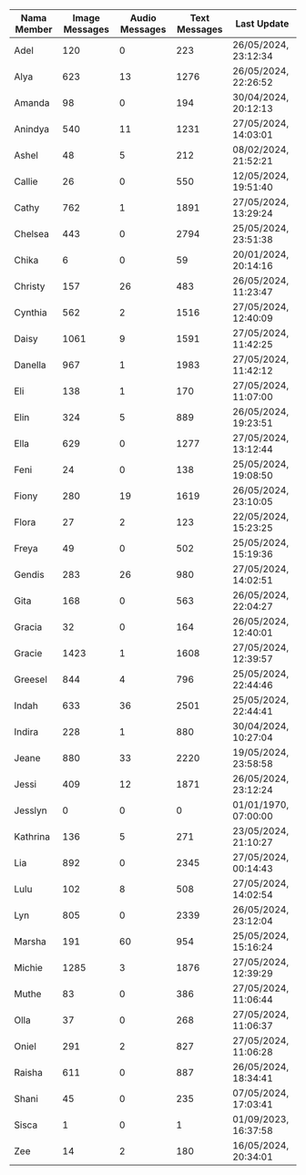 | Nama Member | Image Messages | Audio Messages | Text Messages | Last Update |
| ------ | -------------- | -------------- | ------------- | ------------ |
| Adel | 120 | 0 | 223 | 26/05/2024, 23:12:34 |
| Alya | 623 | 13 | 1276 | 26/05/2024, 22:26:52 |
| Amanda | 98 | 0 | 194 | 30/04/2024, 20:12:13 |
| Anindya | 540 | 11 | 1231 | 27/05/2024, 14:03:01 |
| Ashel | 48 | 5 | 212 | 08/02/2024, 21:52:21 |
| Callie | 26 | 0 | 550 | 12/05/2024, 19:51:40 |
| Cathy | 762 | 1 | 1891 | 27/05/2024, 13:29:24 |
| Chelsea | 443 | 0 | 2794 | 25/05/2024, 23:51:38 |
| Chika | 6 | 0 | 59 | 20/01/2024, 20:14:16 |
| Christy | 157 | 26 | 483 | 26/05/2024, 11:23:47 |
| Cynthia | 562 | 2 | 1516 | 27/05/2024, 12:40:09 |
| Daisy | 1061 | 9 | 1591 | 27/05/2024, 11:42:25 |
| Danella | 967 | 1 | 1983 | 27/05/2024, 11:42:12 |
| Eli | 138 | 1 | 170 | 27/05/2024, 11:07:00 |
| Elin | 324 | 5 | 889 | 26/05/2024, 19:23:51 |
| Ella | 629 | 0 | 1277 | 27/05/2024, 13:12:44 |
| Feni | 24 | 0 | 138 | 25/05/2024, 19:08:50 |
| Fiony | 280 | 19 | 1619 | 26/05/2024, 23:10:05 |
| Flora | 27 | 2 | 123 | 22/05/2024, 15:23:25 |
| Freya | 49 | 0 | 502 | 25/05/2024, 15:19:36 |
| Gendis | 283 | 26 | 980 | 27/05/2024, 14:02:51 |
| Gita | 168 | 0 | 563 | 26/05/2024, 22:04:27 |
| Gracia | 32 | 0 | 164 | 26/05/2024, 12:40:01 |
| Gracie | 1423 | 1 | 1608 | 27/05/2024, 12:39:57 |
| Greesel | 844 | 4 | 796 | 25/05/2024, 22:44:46 |
| Indah | 633 | 36 | 2501 | 25/05/2024, 22:44:41 |
| Indira | 228 | 1 | 880 | 30/04/2024, 10:27:04 |
| Jeane | 880 | 33 | 2220 | 19/05/2024, 23:58:58 |
| Jessi | 409 | 12 | 1871 | 26/05/2024, 23:12:24 |
| Jesslyn | 0 | 0 | 0 | 01/01/1970, 07:00:00 |
| Kathrina | 136 | 5 | 271 | 23/05/2024, 21:10:27 |
| Lia | 892 | 0 | 2345 | 27/05/2024, 00:14:43 |
| Lulu | 102 | 8 | 508 | 27/05/2024, 14:02:54 |
| Lyn | 805 | 0 | 2339 | 26/05/2024, 23:12:04 |
| Marsha | 191 | 60 | 954 | 25/05/2024, 15:16:24 |
| Michie | 1285 | 3 | 1876 | 27/05/2024, 12:39:29 |
| Muthe | 83 | 0 | 386 | 27/05/2024, 11:06:44 |
| Olla | 37 | 0 | 268 | 27/05/2024, 11:06:37 |
| Oniel | 291 | 2 | 827 | 27/05/2024, 11:06:28 |
| Raisha | 611 | 0 | 887 | 26/05/2024, 18:34:41 |
| Shani | 45 | 0 | 235 | 07/05/2024, 17:03:41 |
| Sisca | 1 | 0 | 1 | 01/09/2023, 16:37:58 |
| Zee | 14 | 2 | 180 | 16/05/2024, 20:34:01 |
